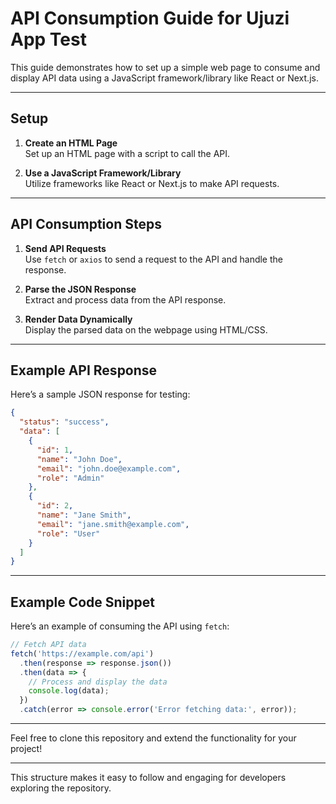 # API Consumption Guide for Ujuzi App Test

This guide demonstrates how to set up a simple web page to consume and display API data using a JavaScript framework/library like React or Next.js.

---

## Setup

1. **Create an HTML Page**  
   Set up an HTML page with a script to call the API.

2. **Use a JavaScript Framework/Library**  
   Utilize frameworks like React or Next.js to make API requests.

---

## API Consumption Steps

1. **Send API Requests**  
   Use `fetch` or `axios` to send a request to the API and handle the response.

2. **Parse the JSON Response**  
   Extract and process data from the API response.

3. **Render Data Dynamically**  
   Display the parsed data on the webpage using HTML/CSS.

---

## Example API Response

Here’s a sample JSON response for testing:

```json
{
  "status": "success",
  "data": [
    {
      "id": 1,
      "name": "John Doe",
      "email": "john.doe@example.com",
      "role": "Admin"
    },
    {
      "id": 2,
      "name": "Jane Smith",
      "email": "jane.smith@example.com",
      "role": "User"
    }
  ]
}
```

---

## Example Code Snippet

Here’s an example of consuming the API using `fetch`:

```javascript
// Fetch API data
fetch('https://example.com/api')
  .then(response => response.json())
  .then(data => {
    // Process and display the data
    console.log(data);
  })
  .catch(error => console.error('Error fetching data:', error));
```

---

Feel free to clone this repository and extend the functionality for your project!

--- 

This structure makes it easy to follow and engaging for developers exploring the repository.
